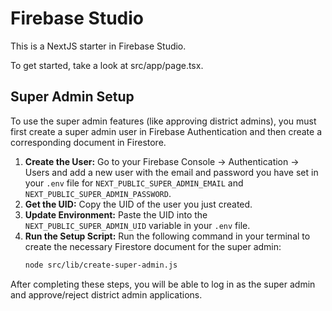 # Firebase Studio

This is a NextJS starter in Firebase Studio.

To get started, take a look at src/app/page.tsx.

## Super Admin Setup

To use the super admin features (like approving district admins), you must first create a super admin user in Firebase Authentication and then create a corresponding document in Firestore.

1.  **Create the User:** Go to your Firebase Console -> Authentication -> Users and add a new user with the email and password you have set in your `.env` file for `NEXT_PUBLIC_SUPER_ADMIN_EMAIL` and `NEXT_PUBLIC_SUPER_ADMIN_PASSWORD`.
2.  **Get the UID:** Copy the UID of the user you just created.
3.  **Update Environment:** Paste the UID into the `NEXT_PUBLIC_SUPER_ADMIN_UID` variable in your `.env` file.
4.  **Run the Setup Script:** Run the following command in your terminal to create the necessary Firestore document for the super admin:
    ```bash
    node src/lib/create-super-admin.js
    ```

After completing these steps, you will be able to log in as the super admin and approve/reject district admin applications.
